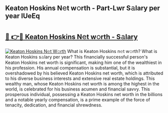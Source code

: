 ## Keaton Hoskins N𝚎t w𝚘rth - Part-Lwr S𝚊lary per year lUeEq

# <h2><a href="http://gc3nvh2.nevu.top/?p=Keaton+Hoskins">🔗 👉🔴 Keaton Hoskins N𝚎t w𝚘rth - S𝚊lary</a></h2>

[![Keaton Hoskins N𝚎t W𝚘rth](https://i.imgur.com/Oavwk0R.jpeg)](http://gc3nvh2.nevu.top/?p=Keaton+Hoskins)
What is Keaton Hoskins n𝚎t w𝚘rth? What is Keaton Hoskins s𝚊lary per year?
This financially successful person's Keaton Hoskins net worth is significant, making him one of the wealthiest in his profession. His annual compensation is substantial, but it is overshadowed by his believed Keaton Hoskins net worth, which is attributed to his diverse business interests and extensive real estate holdings. This wealthy man, whose Keaton Hoskins net worth is among the highest in the world, is celebrated for his business acumen and financial savvy. This prosperous individual, possessing a Keaton Hoskins net worth in the billions and a notable yearly compensation, is a prime example of the force of tenacity, dedication, and financial shrewdness.
